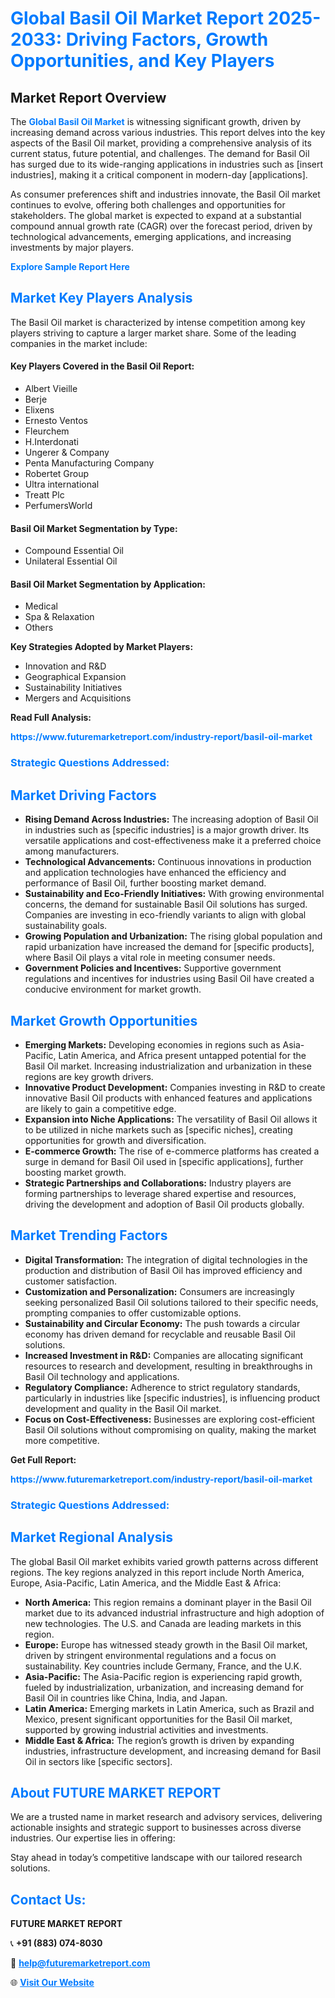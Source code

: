 <h1 style="color: #007BFF;">Global Basil Oil Market Report 2025-2033: Driving Factors, Growth Opportunities, and Key Players</h1>

<section id="overview">
<h2>Market Report Overview</h2>
<p>The <a href="https://www.futuremarketreport.com/industry-report/basil-oil-market" style="color: #007BFF; text-decoration: none;"><strong>Global Basil Oil Market</strong></a> is witnessing significant growth, driven by increasing demand across various industries. This report delves into the key aspects of the Basil Oil market, providing a comprehensive analysis of its current status, future potential, and challenges. The demand for Basil Oil has surged due to its wide-ranging applications in industries such as [insert industries], making it a critical component in modern-day [applications].</p>
<p>As consumer preferences shift and industries innovate, the Basil Oil market continues to evolve, offering both challenges and opportunities for stakeholders. The global market is expected to expand at a substantial compound annual growth rate (CAGR) over the forecast period, driven by technological advancements, emerging applications, and increasing investments by major players.</p>
</section>

<section id="overview">
<p><a href="https://www.futuremarketreport.com/request-sample/reportId=36826" style="color: #007BFF; text-decoration: none;"><strong>Explore Sample Report Here</strong></a></p>
</section>

<section id="key-players">
<h2 style="color: #007BFF;">Market Key Players Analysis</h2>
<p>The Basil Oil market is characterized by intense competition among key players striving to capture a larger market share. Some of the leading companies in the market include:</p>
<h4>Key Players Covered in the Basil Oil Report:</h4>
<ul><li>Albert Vieille</li><li>Berje</li><li>Elixens</li><li>Ernesto Ventos</li><li>Fleurchem</li><li>H.Interdonati</li><li>Ungerer &amp; Company</li><li>Penta Manufacturing Company</li><li>Robertet Group</li><li>Ultra international</li><li>Treatt Plc</li><li>PerfumersWorld</li></ul>
<h4>Basil Oil Market Segmentation by Type:</h4>
<ul><li>Compound Essential Oil</li><li>Unilateral Essential Oil</li></ul>

<h4>Basil Oil Market Segmentation by Application:</h4>
<ul><li>Medical</li><li>Spa &amp; Relaxation</li><li>Others</li></ul>
<p><strong>Key Strategies Adopted by Market Players:</strong></p>
<ul>
<li>Innovation and R&D</li>
<li>Geographical Expansion</li>
<li>Sustainability Initiatives</li>
<li>Mergers and Acquisitions</li>
</ul>
</section>

<section>
<p><strong>Read Full Analysis: </strong></p><a href="https://www.futuremarketreport.com/industry-report/basil-oil-market" style="color: #007BFF; text-decoration: none;"><strong>https://www.futuremarketreport.com/industry-report/basil-oil-market</strong></a>
<h3 style="color: #007BFF;">Strategic Questions Addressed:</h3>
</section>

<section id="driving-factors">
<h2 style="color: #007BFF;">Market Driving Factors</h2>
<ul>
<li><strong>Rising Demand Across Industries:</strong> The increasing adoption of Basil Oil in industries such as [specific industries] is a major growth driver. Its versatile applications and cost-effectiveness make it a preferred choice among manufacturers.</li>
<li><strong>Technological Advancements:</strong> Continuous innovations in production and application technologies have enhanced the efficiency and performance of Basil Oil, further boosting market demand.</li>
<li><strong>Sustainability and Eco-Friendly Initiatives:</strong> With growing environmental concerns, the demand for sustainable Basil Oil solutions has surged. Companies are investing in eco-friendly variants to align with global sustainability goals.</li>
<li><strong>Growing Population and Urbanization:</strong> The rising global population and rapid urbanization have increased the demand for [specific products], where Basil Oil plays a vital role in meeting consumer needs.</li>
<li><strong>Government Policies and Incentives:</strong> Supportive government regulations and incentives for industries using Basil Oil have created a conducive environment for market growth.</li>
</ul>
</section>

<section id="growth-opportunities">
<h2 style="color: #007BFF;">Market Growth Opportunities</h2>
<ul>
<li><strong>Emerging Markets:</strong> Developing economies in regions such as Asia-Pacific, Latin America, and Africa present untapped potential for the Basil Oil market. Increasing industrialization and urbanization in these regions are key growth drivers.</li>
<li><strong>Innovative Product Development:</strong> Companies investing in R&D to create innovative Basil Oil products with enhanced features and applications are likely to gain a competitive edge.</li>
<li><strong>Expansion into Niche Applications:</strong> The versatility of Basil Oil allows it to be utilized in niche markets such as [specific niches], creating opportunities for growth and diversification.</li>
<li><strong>E-commerce Growth:</strong> The rise of e-commerce platforms has created a surge in demand for Basil Oil used in [specific applications], further boosting market growth.</li>
<li><strong>Strategic Partnerships and Collaborations:</strong> Industry players are forming partnerships to leverage shared expertise and resources, driving the development and adoption of Basil Oil products globally.</li>
</ul>
</section>

<section id="trending-factors">
<h2 style="color: #007BFF;">Market Trending Factors</h2>
<ul>
<li><strong>Digital Transformation:</strong> The integration of digital technologies in the production and distribution of Basil Oil has improved efficiency and customer satisfaction.</li>
<li><strong>Customization and Personalization:</strong> Consumers are increasingly seeking personalized Basil Oil solutions tailored to their specific needs, prompting companies to offer customizable options.</li>
<li><strong>Sustainability and Circular Economy:</strong> The push towards a circular economy has driven demand for recyclable and reusable Basil Oil solutions.</li>
<li><strong>Increased Investment in R&D:</strong> Companies are allocating significant resources to research and development, resulting in breakthroughs in Basil Oil technology and applications.</li>
<li><strong>Regulatory Compliance:</strong> Adherence to strict regulatory standards, particularly in industries like [specific industries], is influencing product development and quality in the Basil Oil market.</li>
<li><strong>Focus on Cost-Effectiveness:</strong> Businesses are exploring cost-efficient Basil Oil solutions without compromising on quality, making the market more competitive.</li>
</ul>
</section>

<section>
<p><strong>Get Full Report: </strong></p><a href="https://www.futuremarketreport.com/industry-report/basil-oil-market" style="color: #007BFF; text-decoration: none;"><strong>https://www.futuremarketreport.com/industry-report/basil-oil-market</strong></a>
<h3 style="color: #007BFF;">Strategic Questions Addressed:</h3>
</section>


<section id="regional-analysis">
<h2 style="color: #007BFF;">Market Regional Analysis</h2>
<p>The global Basil Oil market exhibits varied growth patterns across different regions. The key regions analyzed in this report include North America, Europe, Asia-Pacific, Latin America, and the Middle East & Africa:</p>
<ul>
<li><strong>North America:</strong> This region remains a dominant player in the Basil Oil market due to its advanced industrial infrastructure and high adoption of new technologies. The U.S. and Canada are leading markets in this region.</li>
<li><strong>Europe:</strong> Europe has witnessed steady growth in the Basil Oil market, driven by stringent environmental regulations and a focus on sustainability. Key countries include Germany, France, and the U.K.</li>
<li><strong>Asia-Pacific:</strong> The Asia-Pacific region is experiencing rapid growth, fueled by industrialization, urbanization, and increasing demand for Basil Oil in countries like China, India, and Japan.</li>
<li><strong>Latin America:</strong> Emerging markets in Latin America, such as Brazil and Mexico, present significant opportunities for the Basil Oil market, supported by growing industrial activities and investments.</li>
<li><strong>Middle East & Africa:</strong> The region’s growth is driven by expanding industries, infrastructure development, and increasing demand for Basil Oil in sectors like [specific sectors].</li>
</ul>
</section>

<footer>
<h2 style="color: #007BFF;">About FUTURE MARKET REPORT</h2>
<p>We are a trusted name in market research and advisory services, delivering actionable insights and strategic support to businesses across diverse industries. Our expertise lies in offering:</p>

<p>Stay ahead in today’s competitive landscape with our tailored research solutions.</p>

<h2 style="color: #007BFF;">Contact Us:</h2>
<p><strong>FUTURE MARKET REPORT</strong></p>
<p>📞 <strong>+91 (883) 074-8030</strong></p>
<p>📧 <strong><a href="mailto:help@futuremarketreport.com" style="color: #007BFF;">help@futuremarketreport.com</a></strong></p>
<p>🌐 <strong><a href="https://www.futuremarketreport.com/" style="color: #007BFF;">Visit Our Website</a></strong></p>
</footer>